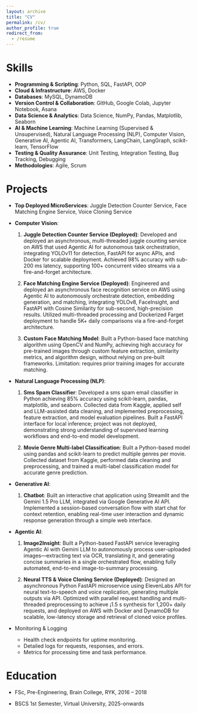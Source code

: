 ```yaml
---
layout: archive
title: "CV"
permalink: /cv/
author_profile: true
redirect_from:
  - /resume
---
```


<!-- {% include base_path %} -->

<!-- Education
======
* Ph.D in Version Control Theory, GitHub University, 2018 (expected)
* M.S. in Jekyll, GitHub University, 2014
* B.S. in GitHub, GitHub University, 2012 -->

<!-- Work experience
======
* Spring 2024: Academic Pages Collaborator
  * GitHub University
  * Duties includes: Updates and improvements to template
  * Supervisor: The Users

* Fall 2015: Research Assistant
  * GitHub University
  * Duties included: Merging pull requests
  * Supervisor: Professor Hub

* Summer 2015: Research Assistant
  * GitHub University
  * Duties included: Tagging issues
  * Supervisor: Professor Git -->
  
Skills
======
<!-- ## Skills -->
* **Programming & Scripting**: Python, SQL, FastAPI, OOP
* **Cloud & Infrastructure**: AWS, Docker
* **Databases**: MySQL, DynamoDB
* **Version Control & Collaboration**: GitHub, Google Colab, Jupyter Notebook, Asana
* **Data Science & Analytics**: Data Science, NumPy, Pandas, Matplotlib, Seaborn
* **AI & Machine Learning**: Machine Learning (Supervised & Unsupervised), Natural Language Processing
(NLP), Computer Vision, Generative AI, Agentic AI, Transformers, LangChain, LangGraph, scikit-learn,
TensorFlow
* **Testing & Quality Assurance**: Unit Testing, Integration Testing, Bug Tracking, Debugging
* **Methodologies**: Agile, Scrum

Projects
======
* **Top Deployed MicroServices**: Juggle Detection Counter Service, Face Matching Engine Service,
Voice Cloning Service

* **Computer Vision**:
  1. **Juggle Detection Counter Service (Deployed)**: Developed and deployed an asynchronous,
  multi-threaded juggle counting service on AWS that used Agentic AI for autonomous task orchestration, integrating
  YOLOv11 for detection, FastAPI for async APIs, and Docker for scalable deployment. Achieved 98% accuracy
  with sub-200 ms latency, supporting 100+ concurrent video streams via a fire-and-forget architecture.

  2. **Face Matching Engine Service (Deployed)**: Engineered and deployed an asynchronous face recognition
  service on AWS using Agentic AI to autonomously orchestrate detection, embedding generation, and matching,
  integrating YOLOv8, FaceInsight, and FastAPI with Cosine Similarity for sub-second, high-precision results.
  Utilized multi-threaded processing and Dockerized Farget deployment to handle 5K+ daily comparisons via a
  fire-and-forget architecture.

  3. **Custom Face Matching Model**: Built a Python-based face matching algorithm using OpenCV and
  NumPy, achieving high accuracy for pre-trained images through custom feature extraction, similarity metrics,
  and algorithm design, without relying on pre-built frameworks. Limitation: requires prior training images for
  accurate matching.

* **Natural Language Processing (NLP)**:
  1. **Sms Spam Classifier**: Developed a sms spam email classifier in Python achieving 85% accuracy using
  scikit-learn, pandas, matplotlib, and seaborn. Collected data from Kaggle, applied self and LLM-assisted data
  cleaning, and implemented preprocessing, feature extraction, and model evaluation pipelines. Built a FastAPI
  interface for local inference; project was not deployed, demonstrating strong understanding of supervised learning
  workflows and end-to-end model development.

  2. **Movie Genre Multi-label Classification**: Built a Python-based model using pandas and scikit-learn to
  predict multiple genres per movie. Collected dataset from Kaggle, performed data cleaning and preprocessing, and
  trained a multi-label classification model for accurate genre prediction.

* **Generative AI**:
  1. **Chatbot**: Built an interactive chat application using Streamlit and the Gemini 1.5 Pro LLM, integrated via
  Google Generative AI API. Implemented a session-based conversation flow with start chat for context retention,
  enabling real-time user interaction and dynamic response generation through a simple web interface.

* **Agentic AI**:
  1. **Image2Insight**: Built a Python-based FastAPI service leveraging Agentic AI with Gemini LLM to
  autonomously process user-uploaded images—extracting text via OCR, translating it, and generating concise
  summaries in a single orchestrated flow, enabling fully automated, end-to-end image-to-summary processing.

  2. **Neural TTS & Voice Cloning Service (Deployed)**: Designed an asynchronous Python FastAPI
  microservice using ElevenLabs API for neural text-to-speech and voice replication, generating multiple outputs via
  API. Optimized with parallel request handling and multi-threaded preprocessing to achieve ¡1.5 s synthesis for 1,200+
  daily requests, and deployed on AWS with Docker and DynamoDB for scalable, low-latency storage and retrieval of
  cloned voice profiles.

* Monitoring & Logging
    * Health check endpoints for uptime monitoring.
    * Detailed logs for requests, responses, and errors.
    * Metrics for processing time and task performance.

Education
======
* FSc, Pre-Engineering, Brain College, RYK, 2016 – 2018

* BSCS 1st Semester, Virtual University, 2025-onwards

<!-- Publications
======
  <ul>{% for post in site.publications reversed %}
    {% include archive-single-cv.html %}
  {% endfor %}</ul>
  
Talks
======
  <ul>{% for post in site.talks reversed %}
    {% include archive-single-talk-cv.html  %}
  {% endfor %}</ul>
  
Teaching
======
  <ul>{% for post in site.teaching reversed %}
    {% include archive-single-cv.html %}
  {% endfor %}</ul> -->
  
<!-- Service and leadership
======
* Currently signed in to 43 different slack teams -->
